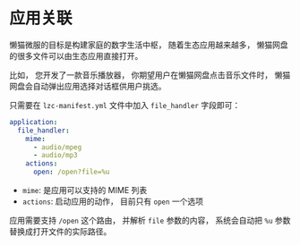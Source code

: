 # 应用关联
懒猫微服的目标是构建家庭的数字生活中枢， 随着生态应用越来越多， 懒猫网盘的很多文件可以由生态应用直接打开。

比如， 您开发了一款音乐播放器， 你期望用户在懒猫网盘点击音乐文件时， 懒猫网盘会自动弹出应用选择对话框供用户挑选。

只需要在 `lzc-manifest.yml` 文件中加入 `file_handler` 字段即可：

```yml
application:
  file_handler:
    mime:
      - audio/mpeg
      - audio/mp3
    actions:
      open: /open?file=%u
```

- `mime`: 是应用可以支持的 MIME 列表
- `actions`: 启动应用的动作， 目前只有 `open` 一个选项

应用需要支持 `/open` 这个路由， 并解析 `file` 参数的内容， 系统会自动把 `%u` 参数替换成打开文件的实际路径。
